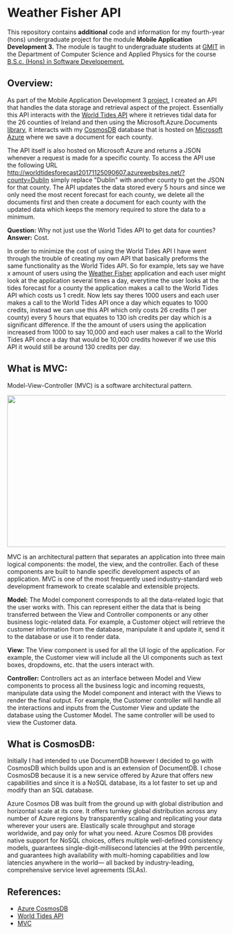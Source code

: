 # Weather Fisher API
This repository contains **additional** code and information for my fourth-year (hons) undergraduate project for the module **Mobile Application Development 3.**
The module is taught to undergraduate students at [GMIT](http://www.gmit.ie/) in the Department of Computer Science and Applied Physics for the course [B.S.c. (Hons) in Software Developement.](https://www.gmit.ie/software-development/bachelor-science-honours-software-development)

## Overview: 
As part of the Mobile Application Development 3 [project](https://github.com/RicardsGraudins/UWP-Project-3), I created an API that handles the data storage and retrieval aspect of the project. Essentially this API interacts with the [World Tides API](https://www.worldtides.info/home) where it retrieves tidal data for the 26 counties of Ireland and then using the Microsoft.Azure.Documents [library](https://docs.microsoft.com/en-us/dotnet/api/microsoft.azure.documents?view=azure-dotnet), it interacts with my [CosmosDB](https://docs.microsoft.com/en-us/azure/cosmos-db/introduction) database that is hosted on [Microsoft Azure](https://azure.microsoft.com/en-us/) where we save a document for each county. 

The API itself is also hosted on Microsoft Azure and returns a JSON whenever a request is made for a specific county. To access the API use the following URL http://worldtidesforecast20171125090607.azurewebsites.net/?county=Dublin simply replace "Dublin" with another county to get the JSON for that county. The API updates the data stored every 5 hours and since we only need the most recent forecast for each county, we delete all the documents first and then create a document for each county with the updated data which keeps the memory required to store the data to a minimum.

**Question:** Why not just use the World Tides API to get data for counties?  
**Answer:** Cost.

In order to minimize the cost of using the World Tides API I have went through the trouble of creating my own API that basically preforms the same functionality as the World Tides API. So for example, lets say we have x amount of users using the [Weather Fisher](https://github.com/RicardsGraudins/UWP-Project-3) application and each user might look at the application several times a day, everytime the user looks at the tides forecast for a county the application makes a call to the World Tides API which costs us 1 credit. Now lets say theres 1000 users and each user makes a call to the World Tides API once a day which equates to 1000 credits, instead we can use this API which only costs 26 credits (1 per county) every 5 hours that equates to 130 ish credits per day which is a significant difference. If the the amount of users using the application increased from 1000 to say 10,000 and each user makes a call to the World Tides API once a day that would be 10,000 credits however if we use this API it would still be around 130 credits per day.

## What is MVC:
Model-View-Controller (MVC) is a software architectural pattern.  
<p align="center">
  <img width="670" height="350" src="http://programminghelp.com/wp-content/uploads/2013/10/mvc_diagram.png">
</p>

MVC is an architectural pattern that separates an application into three main logical components: the model, the view, and the controller. Each of these components are built to handle specific development aspects of an application. MVC is one of the most frequently used industry-standard web development framework to create scalable and extensible projects.

**Model:** The Model component corresponds to all the data-related logic that the user works with. This can represent either the data that is being transferred between the View and Controller components or any other business logic-related data. For example, a Customer object will retrieve the customer information from the database, manipulate it and update it, send it to the database or use it to render data.

**View:** The View component is used for all the UI logic of the application. For example, the Customer view will include all the UI components such as text boxes, dropdowns, etc. that the users interact with.

**Controller:** Controllers act as an interface between Model and View components to process all the business logic and incoming requests, manipulate data using the Model component and interact with the Views to render the final output. For example, the Customer controller will handle all the interactions and inputs from the Customer View and update the database using the Customer Model. The same controller will be used to view the Customer data.

## What is CosmosDB:
Initially I had intended to use DocumentDB however I decided to go with CosmosDB which builds upon and is an extension of DocumentDB. I chose CosmosDB because it is a new service offered by Azure that offers new capabilities and since it is a NoSQL database, its a lot faster to set up and modify than an SQL database.

Azure Cosmos DB was built from the ground up with global distribution and horizontal scale at its core. It offers turnkey global distribution across any number of Azure regions by transparently scaling and replicating your data wherever your users are. Elastically scale throughput and storage worldwide, and pay only for what you need. Azure Cosmos DB provides native support for NoSQL choices, offers multiple well-defined consistency models, guarantees single-digit-millisecond latencies at the 99th percentile, and guarantees high availability with multi-homing capabilities and low latencies anywhere in the world— all backed by industry-leading, comprehensive service level agreements (SLAs).

## References:
* [Azure CosmosDB](https://azure.microsoft.com/en-us/services/cosmos-db/)
* [World Tides API](https://www.worldtides.info/apidocs)  
* [MVC](https://www.tutorialspoint.com/mvc_framework/mvc_framework_introduction.htm)
